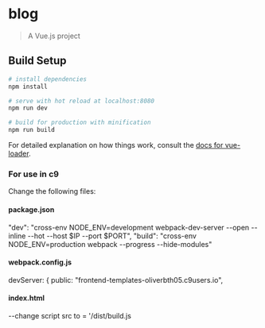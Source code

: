 # blog

> A Vue.js project

## Build Setup

``` bash
# install dependencies
npm install

# serve with hot reload at localhost:8080
npm run dev

# build for production with minification
npm run build
```

For detailed explanation on how things work, consult the [docs for vue-loader](http://vuejs.github.io/vue-loader).


### For use in c9
Change the following files:
#### package.json
 "dev": "cross-env NODE_ENV=development webpack-dev-server --open --inline --hot --host $IP --port $PORT",
 "build": "cross-env NODE_ENV=production webpack --progress --hide-modules"

#### webpack.config.js
 devServer: {
 public: "frontend-templates-oliverbth05.c9users.io",

#### index.html
--change script src to = '/dist/build.js
